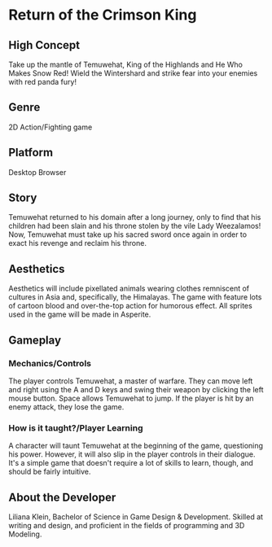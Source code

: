 # Return of the Crimson King

## High Concept
Take up the mantle of Temuwehat, King of the Highlands and He Who Makes Snow Red! Wield the Wintershard and strike fear into your enemies with red panda fury!

## Genre 
2D Action/Fighting game

## Platform
Desktop Browser

## Story
Temuwehat returned to his domain after a long journey, only to find that his children had been slain and his throne stolen by the vile
            Lady Weezalamos! Now, Temuwehat must take up his sacred sword once again in order to exact his revenge and reclaim his throne. 
## Aesthetics
Aesthetics will include pixellated animals wearing clothes remniscent of cultures in Asia and, specifically, the Himalayas. The game with feature lots of cartoon blood and over-the-top action for humorous effect. All sprites used in the game will be made in Asperite.

## Gameplay

### Mechanics/Controls
The player controls Temuwehat, a master of warfare. They can move left and right using the A and D keys and swing their weapon by clicking the left mouse button. Space allows Temuwehat to jump. If the player is hit by an enemy attack, they lose the game.

### How is it taught?/Player Learning
A character will taunt Temuwehat at the beginning of the game, questioning his power. However, it will also slip in the player controls in their dialogue. It's a simple game that doesn't require a lot of skills to learn, though, and should be fairly intuitive.

## About the Developer
Liliana Klein, Bachelor of Science in Game Design & Development. Skilled at writing and design, and proficient in the fields of programming and 3D Modeling. 
